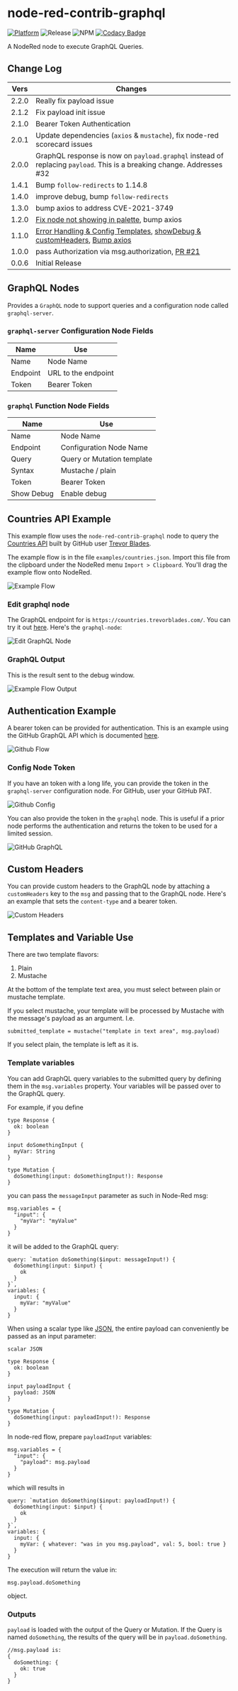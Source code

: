 # node-red-contrib-graphql

[![Platform](https://img.shields.io/badge/platform-Node--RED-red)](https://nodered.org)
![Release](https://img.shields.io/npm/v/node-red-contrib-graphql.svg)
![NPM](https://img.shields.io/npm/dm/node-red-contrib-graphql.svg)
[![Codacy Badge](https://api.codacy.com/project/badge/Grade/6cbeb40ab5604b3ab99e6badc9469e8a)](https://www.codacy.com/gh/rgstephens/node-red-contrib-graphql?utm_source=github.com&amp;utm_medium=referral&amp;utm_content=rgstephens/node-red-contrib-graphql&amp;utm_campaign=Badge_Grade)

A NodeRed node to execute GraphQL Queries.

## Change Log

| Vers  | Changes       |
| ----- | -------------------------------------------------------- |
| 2.2.0 | Really fix payload issue |
| 2.1.2 | Fix payload init issue |
| 2.1.0 | Bearer Token Authentication |
| 2.0.1 | Update dependencies (`axios` & `mustache`), fix node-red scorecard issues |
| 2.0.0 | GraphQL response is now on `payload.graphql` instead of replacing `payload`. This is a breaking change. Addresses #32 |
| 1.4.1 | Bump `follow-redirects` to 1.14.8 |
| 1.4.0 | improve debug, bump `follow-redirects` |
| 1.3.0 | bump axios to address CVE-2021-3749 |
| 1.2.0 | [Fix node not showing in palette](https://github.com/rgstephens/node-red-contrib-graphql/pull/24), bump axios |
| 1.1.0 | [Error Handling & Config Templates](https://github.com/rgstephens/node-red-contrib-graphql/pull/11/), [showDebug & customHeaders](https://github.com/rgstephens/node-red-contrib-graphql/pull/22/conflicts), [Bump axios](https://github.com/rgstephens/node-red-contrib-graphql/pull/20) |
| 1.0.0 | pass Authorization via msg.authorization, [PR #21](https://github.com/rgstephens/node-red-contrib-graphql/pull/21)|
| 0.0.6 | Initial Release |

## GraphQL Nodes

Provides a `GraphQL` node to support queries and a configuration node called `graphql-server`.

### `graphql-server` Configuration Node Fields

| Name     | Use                 |
| -------- | ------------------- |
| Name     | Node Name           |
| Endpoint | URL to the endpoint |
| Token    | Bearer Token        |

### `graphql` Function Node Fields

| Name       | Use                        |
| ---------- | -------------------------- |
| Name       | Node Name                  |
| Endpoint   | Configuration Node Name    |
| Query      | Query or Mutation template |
| Syntax     | Mustache / plain           |
| Token      | Bearer Token               |
| Show Debug | Enable debug               |

## Countries API Example

This example flow uses the `node-red-contrib-graphql` node to query the [Countries API](https://github.com/trevorblades/countries) built by GitHub user [Trevor Blades](https://github.com/trevorblades).

The example flow is in the file `examples/countries.json`. Import this file from the clipboard under the NodeRed menu `Import > Clipboard`. You'll drag the example flow onto NodeRed.

![Example Flow](images/flow.png)

### Edit graphql node

The GraphQL endpoint for is `https://countries.trevorblades.com/`. You can try it out [here](https://countries.trevorblades.com/). Here's the `graphql-node`:

![Edit GraphQL Node](images/editGraphQL.png)

###  GraphQL Output

This is the result sent to the debug window.

![Example Flow Output](images/flowOutput.png)

## Authentication Example

A bearer token can be provided for authentication. This is an example using the GitHub GraphQL API which is documented [here](https://docs.github.com/en/graphql/guides/forming-calls-with-graphql#communicating-with-graphql).

![Github Flow](images/githubFlow.png)

### Config Node Token

If you have an token with a long life, you can provide the token in the `graphql-server` configuration node. For GitHub, user your GitHub PAT.

![Github Config](images/githubGraphqlConfig.png)

You can also provide the token in the `graphql` node. This is useful if a prior node performs the authentication and returns the token to be used for a limited session.

![GitHub GraphQL](images/githubGraphql.png)

## Custom Headers

You can provide custom headers to the GraphQL node by attaching a `customHeaders` key to the `msg` and passing that to the GraphQL node. Here's an example that sets the `content-type` and a bearer token.

![Custom Headers](images/customHeaders.png)

## Templates and Variable Use

There are two template flavors:

1. Plain
2. Mustache

At the bottom of the template text area, you must select between plain or mustache template.

If you select mustache, your template will be processed by Mustache with the message's payload as an argument. I.e.

```
submitted_template = mustache("template in text area", msg.payload)
```

If you select plain, the template is left as it is.

### Template variables

You can add GraphQL query variables to the submitted query by defining them in the `msg.variables` property.
Your variables will be passed over to the GraphQL query.

For example, if you define

```
type Response {
  ok: boolean
}

input doSomethingInput {
  myVar: String
}

type Mutation {
  doSomething(input: doSomethingInput!): Response
}

```

you can pass the `messageInput` parameter as such in Node-Red msg:

```
msg.variables = {
  "input": {
    "myVar": "myValue"
  }
}
```

it will be added to the GraphQL query:

```
query: `mutation doSomething($input: messageInput!) {
  doSomething(input: $input) {
    ok
  }
}`,
variables: {
  input: {
    myVar: "myValue"
  }
}
```

When using a scalar type like [JSON](https://github.com/taion/graphql-type-json), the entire payload can conveniently be
passed as an input parameter:

```
scalar JSON

type Response {
  ok: boolean
}

input payloadInput {
  payload: JSON
}

type Mutation {
  doSomething(input: payloadInput!): Response
}

```

In node-red flow, prepare `payloadInput` variables:

```
msg.variables = {
  "input": {
    "payload": msg.payload
  }
}
```

which will results in

```
query: `mutation doSomething($input: payloadInput!) {
  doSomething(input: $input) {
    ok
  }
}`,
variables: {
  input: {
    myVar: { whatever: "was in you msg.payload", val: 5, bool: true }
  }
}
```

The execution will return the value in:

```
msg.payload.doSomething
```

object.

### Outputs

`payload` is loaded with the output of the Query or Mutation. If the Query is named `doSomething`, the results of the query will be in `payload.doSomething`.

```
//msg.payload is:
{
  doSomething: {
    ok: true
  }
}
```
